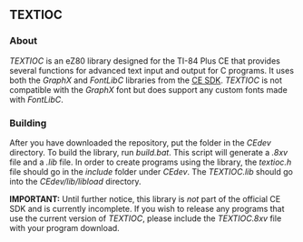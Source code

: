 ## TEXTIOC

### About

*TEXTIOC* is an eZ80 library designed for the TI-84 Plus CE
that provides several functions for advanced text input and
output for C programs. It uses both the *GraphX* and *FontLibC*
libraries from the [CE SDK](https://github.com/CE-Programming/toolchain). *TEXTIOC* is not compatible
with the *GraphX* font but does support any custom fonts made
with *FontLibC*.

### Building

After you have downloaded the repository, put the folder in
the *CEdev* directory. To build the library, run *build.bat*.
This script will generate a *.8xv* file and a *.lib* file.
In order to create programs using the library, the *textioc.h*
file should go in the *include* folder under *CEdev*. The
*TEXTIOC.lib* should go into the *CEdev/lib/libload* directory.

**IMPORTANT:** Until further notice, this library is *not* part of
the official CE SDK and is currently incomplete. If you wish to
release any programs that use the current version of *TEXTIOC*,
please include the *TEXTIOC.8xv* file with your program download.